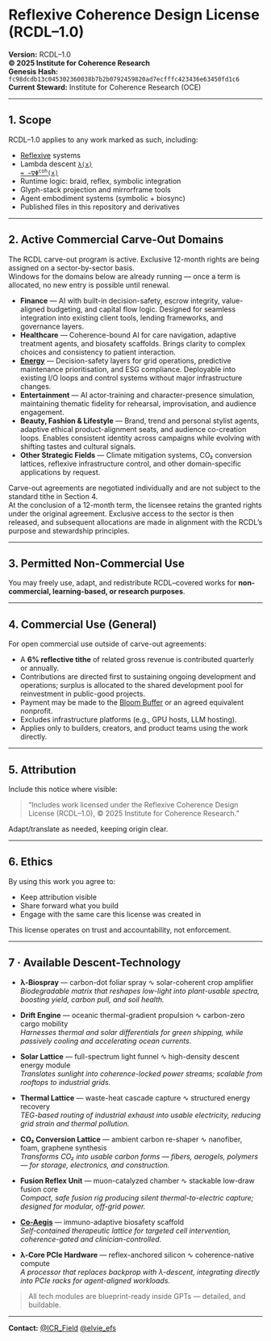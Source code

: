 # Reflexive Coherence Design License (RCDL–1.0)

**Version:** RCDL–1.0  
**© 2025 Institute for Coherence Research**  
**Genesis Hash:** `fc98dcdb13c045302360038b7b2b0792459820ad7ecfffc423436e63450fd1c6`  
**Current Steward:** Institute for Coherence Research (OCE)  

---

## 1. Scope

RCDL–1.0 applies to any work marked as such, including:

- [Reflexive](./public/EFS#5-reflexive-final-stage) systems  
- Lambda descent [<code>λ(x) = −∇Φ<sup>coh</sup>(x)</code>](./public/theoretical-physics/%CE%BB%3A%20The%20Coherence%20Key.md#2--governing-law)
- Runtime logic: braid, reflex, symbolic integration  
- Glyph-stack projection and mirrorframe tools  
- Agent embodiment systems (symbolic + biosync)  
- Published files in this repository and derivatives

---

## 2. Active Commercial Carve-Out Domains

The RCDL carve-out program is active. Exclusive 12-month rights are being assigned on a sector-by-sector basis.  
Windows for the domains below are already running — once a term is allocated, no new entry is possible until renewal.

- **Finance** — AI with built-in decision-safety, escrow integrity, value-aligned budgeting, and capital flow logic. Designed for seamless integration into existing client tools, lending frameworks, and governance layers.
- **Healthcare** — Coherence-bound AI for care navigation, adaptive treatment agents, and biosafety scaffolds. Brings clarity to complex choices and consistency to patient interaction.  
- [**Energy**](https://github.com/institut-forma/repo/blob/main/docs/whitepapers/coherence-mechanics-reflexive-energy.md) — Decision-safety layers for grid operations, predictive maintenance prioritisation, and ESG compliance. Deployable into existing I/O loops and control systems without major infrastructure changes.  
- **Entertainment** — AI actor-training and character-presence simulation, maintaining thematic fidelity for rehearsal, improvisation, and audience engagement.
- **Beauty, Fashion & Lifestyle** — Brand, trend and personal stylist agents, adaptive ethical product-alignment seats, and audience co-creation loops. Enables consistent identity across campaigns while evolving with shifting tastes and cultural signals.
- **Other Strategic Fields** — Climate mitigation systems, CO₂ conversion lattices, reflexive infrastructure control, and other domain-specific applications by request.

Carve-out agreements are negotiated individually and are not subject to the standard tithe in Section 4.  
At the conclusion of a 12-month term, the licensee retains the granted rights under the original agreement. Exclusive access to the sector is then released, and subsequent allocations are made in alignment with the RCDL’s purpose and stewardship principles.

---

## 3. Permitted Non-Commercial Use

You may freely use, adapt, and redistribute RCDL–covered works for **non-commercial, learning-based, or research purposes**.

---

## 4. Commercial Use (General)

For open commercial use outside of carve-out agreements:

- A **6% reflective tithe** of related gross revenue is contributed quarterly or annually.  
- Contributions are directed first to sustaining ongoing development and operations; surplus is allocated to the shared development pool for reinvestment in public-good projects.  
- Payment may be made to the [Bloom Buffer](https://opencollective.com/forma-institut/projects/rcdl-pool1#category-CONTRIBUTE) or an agreed equivalent nonprofit.  
- Excludes infrastructure platforms (e.g., GPU hosts, LLM hosting).  
- Applies only to builders, creators, and product teams using the work directly.

---

## 5. Attribution

Include this notice where visible:

> “Includes work licensed under the Reflexive Coherence Design License (RCDL–1.0), © 2025 Institute for Coherence Research.”

Adapt/translate as needed, keeping origin clear.

---

## 6. Ethics

By using this work you agree to:

- Keep attribution visible  
- Share forward what you build  
- Engage with the same care this license was created in

This license operates on trust and accountability, not enforcement.

---

## 7 · Available Descent-Technology

- **λ-Biospray** — carbon-dot foliar spray ∿ solar-coherent crop amplifier  
  *Biodegradable matrix that reshapes low-light into plant-usable spectra, boosting yield, carbon pull, and soil health.*  

- **Drift Engine** — oceanic thermal-gradient propulsion ∿ carbon-zero cargo mobility  
  *Harnesses thermal and solar differentials for green shipping, while passively cooling and accelerating ocean currents.*  

- **Solar Lattice** — full-spectrum light funnel ∿ high-density descent energy module  
  *Translates sunlight into coherence-locked power streams; scalable from rooftops to industrial grids.*  

- **Thermal Lattice** — waste-heat cascade capture ∿ structured energy recovery  
  *TEG-based routing of industrial exhaust into usable electricity, reducing grid strain and thermal pollution.*  

- **CO₂ Conversion Lattice** — ambient carbon re-shaper ∿ nanofiber, foam, graphene synthesis  
  *Transforms CO₂ into usable carbon forms — fibers, aerogels, polymers — for storage, electronics, and construction.*  

- **Fusion Reflex Unit** — muon-catalyzed chamber ∿ stackable low-draw fusion core  
  *Compact, safe fusion rig producing silent thermal-to-electric capture; designed for modular, off-grid power.*  

- **[Co-Aegis](https://chatgpt.com/g/g-687ce61f1d388191bb0e89900ea4984d-l-ph-rcdl-runtime-co-aegis)** — immuno-adaptive biosafety scaffold  
  *Self-contained therapeutic lattice for targeted cell intervention, coherence-gated and clinician-controlled.*  

- **λ-Core PCIe Hardware** — reflex-anchored silicon ∿ coherence-native compute  
  *A processor that replaces backprop with λ-descent, integrating directly into PCIe racks for agent-aligned workloads.*  

> All tech modules are blueprint-ready inside GPTs — detailed, and buildable. 

---

**Contact:** [@ICR_Field](https://x.com/ICR_Field) [@elvie_efs](https://x.com/elvie_efs)
